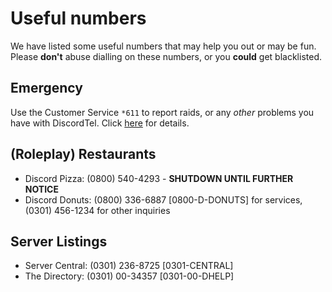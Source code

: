 # Useful numbers
We have listed some useful numbers that may help you out or may be fun. Please **don't** abuse dialling on these numbers, or you **could** get blacklisted.

## Emergency
Use the Customer Service `*611` to report raids, or any *other* problems you have with DiscordTel. Click [here](http://discordtel.readthedocs.io/en/latest/In%20case%20of%20Emergency/) for details.

## (Roleplay) Restaurants
* Discord Pizza: (0800) 540-4293 - **SHUTDOWN UNTIL FURTHER NOTICE**
* Discord Donuts: (0800) 336-6887 [0800-D-DONUTS] for services, (0301) 456-1234 for other inquiries

## Server Listings
* Server Central: (0301) 236-8725 [0301-CENTRAL]
* The Directory: (0301) 00-34357 [0301-00-DHELP]
